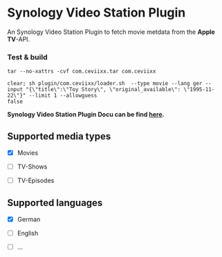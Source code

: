 # Synology Video Station Plugin
An Synology Video Station Plugin to fetch movie metdata from the **Apple TV**-API.

### Test & build
```
tar --no-xattrs -cvf com.ceviixx.tar com.ceviixx
```
```
clear; sh plugin/com.ceviixx/loader.sh  --type movie --lang ger --input "{\"title\":\"Toy Story\", \"original_available\": \"1995-11-22\"}" --limit 1 --allowguess
false
```

**Synology Video Station Plugin Docu can be find [here](https://download.synology.com/download/Document/Software/DeveloperGuide/Package/VideoStation/All/enu/Synology_Video_Station_API_enu.pdf).**



## Supported media types
- [x] Movies
- [ ] TV-Shows
- [ ] TV-Episodes


## Supported languages
- [x] German
- [ ] English
- [ ] ...


